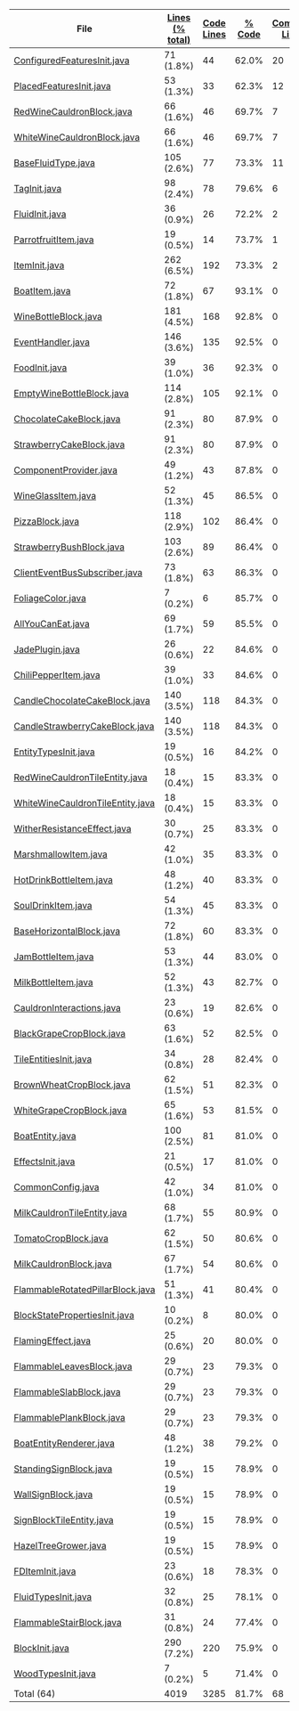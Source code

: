 
|File|[Lines (% total)](https://github.com/ItamarDenkberg/All-You-Can-Eat/tree/1.20.1/Statistics/LinesDescending.md/)|[Code Lines](https://github.com/ItamarDenkberg/All-You-Can-Eat/tree/1.20.1/Statistics/CodeDescending.md/)|[% Code](https://github.com/ItamarDenkberg/All-You-Can-Eat/tree/1.20.1/Statistics/ProportionCodeDescending.md/)|[Comment Lines](https://github.com/ItamarDenkberg/All-You-Can-Eat/tree/1.20.1/Statistics/CommentsDescending.md/)|[% Comment](https://github.com/ItamarDenkberg/All-You-Can-Eat/tree/1.20.1/Statistics/ProportionCommentsAscending.md/)|[Blank Lines](https://github.com/ItamarDenkberg/All-You-Can-Eat/tree/1.20.1/Statistics/BlanksDescending.md/)|[% Blank](https://github.com/ItamarDenkberg/All-You-Can-Eat/tree/1.20.1/Statistics/ProportionBlanksDescending.md/)|
| --- | --- | --- | --- | --- | --- | --- | --- |
|[ConfiguredFeaturesInit.java](https://github.com/ItamarDenkberg/All-You-Can-Eat/tree/1.20.1/./src/main/java/io/github/itamardenkberg/allyoucaneat/world/features/ConfiguredFeaturesInit.java)|71 (1.8%)|44|62.0%|20|28.2%|7|9.9%|
|[PlacedFeaturesInit.java](https://github.com/ItamarDenkberg/All-You-Can-Eat/tree/1.20.1/./src/main/java/io/github/itamardenkberg/allyoucaneat/world/features/PlacedFeaturesInit.java)|53 (1.3%)|33|62.3%|12|22.6%|8|15.1%|
|[RedWineCauldronBlock.java](https://github.com/ItamarDenkberg/All-You-Can-Eat/tree/1.20.1/./src/main/java/io/github/itamardenkberg/allyoucaneat/common/blocks/RedWineCauldronBlock.java)|66 (1.6%)|46|69.7%|7|10.6%|13|19.7%|
|[WhiteWineCauldronBlock.java](https://github.com/ItamarDenkberg/All-You-Can-Eat/tree/1.20.1/./src/main/java/io/github/itamardenkberg/allyoucaneat/common/blocks/WhiteWineCauldronBlock.java)|66 (1.6%)|46|69.7%|7|10.6%|13|19.7%|
|[BaseFluidType.java](https://github.com/ItamarDenkberg/All-You-Can-Eat/tree/1.20.1/./src/main/java/io/github/itamardenkberg/allyoucaneat/common/fluids/BaseFluidType.java)|105 (2.6%)|77|73.3%|11|10.5%|17|16.2%|
|[TagInit.java](https://github.com/ItamarDenkberg/All-You-Can-Eat/tree/1.20.1/./src/main/java/io/github/itamardenkberg/allyoucaneat/core/init/TagInit.java)|98 (2.4%)|78|79.6%|6|6.1%|14|14.3%|
|[FluidInit.java](https://github.com/ItamarDenkberg/All-You-Can-Eat/tree/1.20.1/./src/main/java/io/github/itamardenkberg/allyoucaneat/core/init/FluidInit.java)|36 (0.9%)|26|72.2%|2|5.6%|8|22.2%|
|[ParrotfruitItem.java](https://github.com/ItamarDenkberg/All-You-Can-Eat/tree/1.20.1/./src/main/java/io/github/itamardenkberg/allyoucaneat/common/items/ParrotfruitItem.java)|19 (0.5%)|14|73.7%|1|5.3%|4|21.1%|
|[ItemInit.java](https://github.com/ItamarDenkberg/All-You-Can-Eat/tree/1.20.1/./src/main/java/io/github/itamardenkberg/allyoucaneat/core/init/ItemInit.java)|262 (6.5%)|192|73.3%|2|0.8%|68|26.0%|
|[BoatItem.java](https://github.com/ItamarDenkberg/All-You-Can-Eat/tree/1.20.1/./src/main/java/io/github/itamardenkberg/allyoucaneat/common/items/BoatItem.java)|72 (1.8%)|67|93.1%|0|0.0%|5|6.9%|
|[WineBottleBlock.java](https://github.com/ItamarDenkberg/All-You-Can-Eat/tree/1.20.1/./src/main/java/io/github/itamardenkberg/allyoucaneat/common/blocks/WineBottleBlock.java)|181 (4.5%)|168|92.8%|0|0.0%|13|7.2%|
|[EventHandler.java](https://github.com/ItamarDenkberg/All-You-Can-Eat/tree/1.20.1/./src/main/java/io/github/itamardenkberg/allyoucaneat/common/events/EventHandler.java)|146 (3.6%)|135|92.5%|0|0.0%|11|7.5%|
|[FoodInit.java](https://github.com/ItamarDenkberg/All-You-Can-Eat/tree/1.20.1/./src/main/java/io/github/itamardenkberg/allyoucaneat/core/init/FoodInit.java)|39 (1.0%)|36|92.3%|0|0.0%|3|7.7%|
|[EmptyWineBottleBlock.java](https://github.com/ItamarDenkberg/All-You-Can-Eat/tree/1.20.1/./src/main/java/io/github/itamardenkberg/allyoucaneat/common/blocks/EmptyWineBottleBlock.java)|114 (2.8%)|105|92.1%|0|0.0%|9|7.9%|
|[ChocolateCakeBlock.java](https://github.com/ItamarDenkberg/All-You-Can-Eat/tree/1.20.1/./src/main/java/io/github/itamardenkberg/allyoucaneat/common/blocks/ChocolateCakeBlock.java)|91 (2.3%)|80|87.9%|0|0.0%|11|12.1%|
|[StrawberryCakeBlock.java](https://github.com/ItamarDenkberg/All-You-Can-Eat/tree/1.20.1/./src/main/java/io/github/itamardenkberg/allyoucaneat/common/blocks/StrawberryCakeBlock.java)|91 (2.3%)|80|87.9%|0|0.0%|11|12.1%|
|[ComponentProvider.java](https://github.com/ItamarDenkberg/All-You-Can-Eat/tree/1.20.1/./src/main/java/io/github/itamardenkberg/allyoucaneat/core/integrations/jade/ComponentProvider.java)|49 (1.2%)|43|87.8%|0|0.0%|6|12.2%|
|[WineGlassItem.java](https://github.com/ItamarDenkberg/All-You-Can-Eat/tree/1.20.1/./src/main/java/io/github/itamardenkberg/allyoucaneat/common/items/WineGlassItem.java)|52 (1.3%)|45|86.5%|0|0.0%|7|13.5%|
|[PizzaBlock.java](https://github.com/ItamarDenkberg/All-You-Can-Eat/tree/1.20.1/./src/main/java/io/github/itamardenkberg/allyoucaneat/common/blocks/PizzaBlock.java)|118 (2.9%)|102|86.4%|0|0.0%|16|13.6%|
|[StrawberryBushBlock.java](https://github.com/ItamarDenkberg/All-You-Can-Eat/tree/1.20.1/./src/main/java/io/github/itamardenkberg/allyoucaneat/common/blocks/StrawberryBushBlock.java)|103 (2.6%)|89|86.4%|0|0.0%|14|13.6%|
|[ClientEventBusSubscriber.java](https://github.com/ItamarDenkberg/All-You-Can-Eat/tree/1.20.1/./src/main/java/io/github/itamardenkberg/allyoucaneat/core/util/ClientEventBusSubscriber.java)|73 (1.8%)|63|86.3%|0|0.0%|10|13.7%|
|[FoliageColor.java](https://github.com/ItamarDenkberg/All-You-Can-Eat/tree/1.20.1/./src/main/java/io/github/itamardenkberg/allyoucaneat/world/FoliageColor.java)|7 (0.2%)|6|85.7%|0|0.0%|1|14.3%|
|[AllYouCanEat.java](https://github.com/ItamarDenkberg/All-You-Can-Eat/tree/1.20.1/./src/main/java/io/github/itamardenkberg/allyoucaneat/AllYouCanEat.java)|69 (1.7%)|59|85.5%|0|0.0%|10|14.5%|
|[JadePlugin.java](https://github.com/ItamarDenkberg/All-You-Can-Eat/tree/1.20.1/./src/main/java/io/github/itamardenkberg/allyoucaneat/core/integrations/jade/JadePlugin.java)|26 (0.6%)|22|84.6%|0|0.0%|4|15.4%|
|[ChiliPepperItem.java](https://github.com/ItamarDenkberg/All-You-Can-Eat/tree/1.20.1/./src/main/java/io/github/itamardenkberg/allyoucaneat/common/items/ChiliPepperItem.java)|39 (1.0%)|33|84.6%|0|0.0%|6|15.4%|
|[CandleChocolateCakeBlock.java](https://github.com/ItamarDenkberg/All-You-Can-Eat/tree/1.20.1/./src/main/java/io/github/itamardenkberg/allyoucaneat/common/blocks/CandleChocolateCakeBlock.java)|140 (3.5%)|118|84.3%|0|0.0%|22|15.7%|
|[CandleStrawberryCakeBlock.java](https://github.com/ItamarDenkberg/All-You-Can-Eat/tree/1.20.1/./src/main/java/io/github/itamardenkberg/allyoucaneat/common/blocks/CandleStrawberryCakeBlock.java)|140 (3.5%)|118|84.3%|0|0.0%|22|15.7%|
|[EntityTypesInit.java](https://github.com/ItamarDenkberg/All-You-Can-Eat/tree/1.20.1/./src/main/java/io/github/itamardenkberg/allyoucaneat/core/init/EntityTypesInit.java)|19 (0.5%)|16|84.2%|0|0.0%|3|15.8%|
|[RedWineCauldronTileEntity.java](https://github.com/ItamarDenkberg/All-You-Can-Eat/tree/1.20.1/./src/main/java/io/github/itamardenkberg/allyoucaneat/common/tileentities/RedWineCauldronTileEntity.java)|18 (0.4%)|15|83.3%|0|0.0%|3|16.7%|
|[WhiteWineCauldronTileEntity.java](https://github.com/ItamarDenkberg/All-You-Can-Eat/tree/1.20.1/./src/main/java/io/github/itamardenkberg/allyoucaneat/common/tileentities/WhiteWineCauldronTileEntity.java)|18 (0.4%)|15|83.3%|0|0.0%|3|16.7%|
|[WitherResistanceEffect.java](https://github.com/ItamarDenkberg/All-You-Can-Eat/tree/1.20.1/./src/main/java/io/github/itamardenkberg/allyoucaneat/common/effects/WitherResistanceEffect.java)|30 (0.7%)|25|83.3%|0|0.0%|5|16.7%|
|[MarshmallowItem.java](https://github.com/ItamarDenkberg/All-You-Can-Eat/tree/1.20.1/./src/main/java/io/github/itamardenkberg/allyoucaneat/common/items/MarshmallowItem.java)|42 (1.0%)|35|83.3%|0|0.0%|7|16.7%|
|[HotDrinkBottleItem.java](https://github.com/ItamarDenkberg/All-You-Can-Eat/tree/1.20.1/./src/main/java/io/github/itamardenkberg/allyoucaneat/common/items/HotDrinkBottleItem.java)|48 (1.2%)|40|83.3%|0|0.0%|8|16.7%|
|[SoulDrinkItem.java](https://github.com/ItamarDenkberg/All-You-Can-Eat/tree/1.20.1/./src/main/java/io/github/itamardenkberg/allyoucaneat/common/items/SoulDrinkItem.java)|54 (1.3%)|45|83.3%|0|0.0%|9|16.7%|
|[BaseHorizontalBlock.java](https://github.com/ItamarDenkberg/All-You-Can-Eat/tree/1.20.1/./src/main/java/io/github/itamardenkberg/allyoucaneat/common/blocks/BaseHorizontalBlock.java)|72 (1.8%)|60|83.3%|0|0.0%|12|16.7%|
|[JamBottleItem.java](https://github.com/ItamarDenkberg/All-You-Can-Eat/tree/1.20.1/./src/main/java/io/github/itamardenkberg/allyoucaneat/common/items/JamBottleItem.java)|53 (1.3%)|44|83.0%|0|0.0%|9|17.0%|
|[MilkBottleItem.java](https://github.com/ItamarDenkberg/All-You-Can-Eat/tree/1.20.1/./src/main/java/io/github/itamardenkberg/allyoucaneat/common/items/MilkBottleItem.java)|52 (1.3%)|43|82.7%|0|0.0%|9|17.3%|
|[CauldronInteractions.java](https://github.com/ItamarDenkberg/All-You-Can-Eat/tree/1.20.1/./src/main/java/io/github/itamardenkberg/allyoucaneat/core/util/CauldronInteractions.java)|23 (0.6%)|19|82.6%|0|0.0%|4|17.4%|
|[BlackGrapeCropBlock.java](https://github.com/ItamarDenkberg/All-You-Can-Eat/tree/1.20.1/./src/main/java/io/github/itamardenkberg/allyoucaneat/common/blocks/BlackGrapeCropBlock.java)|63 (1.6%)|52|82.5%|0|0.0%|11|17.5%|
|[TileEntitiesInit.java](https://github.com/ItamarDenkberg/All-You-Can-Eat/tree/1.20.1/./src/main/java/io/github/itamardenkberg/allyoucaneat/core/init/TileEntitiesInit.java)|34 (0.8%)|28|82.4%|0|0.0%|6|17.6%|
|[BrownWheatCropBlock.java](https://github.com/ItamarDenkberg/All-You-Can-Eat/tree/1.20.1/./src/main/java/io/github/itamardenkberg/allyoucaneat/common/blocks/BrownWheatCropBlock.java)|62 (1.5%)|51|82.3%|0|0.0%|11|17.7%|
|[WhiteGrapeCropBlock.java](https://github.com/ItamarDenkberg/All-You-Can-Eat/tree/1.20.1/./src/main/java/io/github/itamardenkberg/allyoucaneat/common/blocks/WhiteGrapeCropBlock.java)|65 (1.6%)|53|81.5%|0|0.0%|12|18.5%|
|[BoatEntity.java](https://github.com/ItamarDenkberg/All-You-Can-Eat/tree/1.20.1/./src/main/java/io/github/itamardenkberg/allyoucaneat/common/entities/vehicle/BoatEntity.java)|100 (2.5%)|81|81.0%|0|0.0%|19|19.0%|
|[EffectsInit.java](https://github.com/ItamarDenkberg/All-You-Can-Eat/tree/1.20.1/./src/main/java/io/github/itamardenkberg/allyoucaneat/core/init/EffectsInit.java)|21 (0.5%)|17|81.0%|0|0.0%|4|19.0%|
|[CommonConfig.java](https://github.com/ItamarDenkberg/All-You-Can-Eat/tree/1.20.1/./src/main/java/io/github/itamardenkberg/allyoucaneat/core/config/CommonConfig.java)|42 (1.0%)|34|81.0%|0|0.0%|8|19.0%|
|[MilkCauldronTileEntity.java](https://github.com/ItamarDenkberg/All-You-Can-Eat/tree/1.20.1/./src/main/java/io/github/itamardenkberg/allyoucaneat/common/tileentities/MilkCauldronTileEntity.java)|68 (1.7%)|55|80.9%|0|0.0%|13|19.1%|
|[TomatoCropBlock.java](https://github.com/ItamarDenkberg/All-You-Can-Eat/tree/1.20.1/./src/main/java/io/github/itamardenkberg/allyoucaneat/common/blocks/TomatoCropBlock.java)|62 (1.5%)|50|80.6%|0|0.0%|12|19.4%|
|[MilkCauldronBlock.java](https://github.com/ItamarDenkberg/All-You-Can-Eat/tree/1.20.1/./src/main/java/io/github/itamardenkberg/allyoucaneat/common/blocks/MilkCauldronBlock.java)|67 (1.7%)|54|80.6%|0|0.0%|13|19.4%|
|[FlammableRotatedPillarBlock.java](https://github.com/ItamarDenkberg/All-You-Can-Eat/tree/1.20.1/./src/main/java/io/github/itamardenkberg/allyoucaneat/common/blocks/FlammableRotatedPillarBlock.java)|51 (1.3%)|41|80.4%|0|0.0%|10|19.6%|
|[BlockStatePropertiesInit.java](https://github.com/ItamarDenkberg/All-You-Can-Eat/tree/1.20.1/./src/main/java/io/github/itamardenkberg/allyoucaneat/core/init/BlockStatePropertiesInit.java)|10 (0.2%)|8|80.0%|0|0.0%|2|20.0%|
|[FlamingEffect.java](https://github.com/ItamarDenkberg/All-You-Can-Eat/tree/1.20.1/./src/main/java/io/github/itamardenkberg/allyoucaneat/common/effects/FlamingEffect.java)|25 (0.6%)|20|80.0%|0|0.0%|5|20.0%|
|[FlammableLeavesBlock.java](https://github.com/ItamarDenkberg/All-You-Can-Eat/tree/1.20.1/./src/main/java/io/github/itamardenkberg/allyoucaneat/common/blocks/FlammableLeavesBlock.java)|29 (0.7%)|23|79.3%|0|0.0%|6|20.7%|
|[FlammableSlabBlock.java](https://github.com/ItamarDenkberg/All-You-Can-Eat/tree/1.20.1/./src/main/java/io/github/itamardenkberg/allyoucaneat/common/blocks/FlammableSlabBlock.java)|29 (0.7%)|23|79.3%|0|0.0%|6|20.7%|
|[FlammablePlankBlock.java](https://github.com/ItamarDenkberg/All-You-Can-Eat/tree/1.20.1/./src/main/java/io/github/itamardenkberg/allyoucaneat/common/blocks/FlammablePlankBlock.java)|29 (0.7%)|23|79.3%|0|0.0%|6|20.7%|
|[BoatEntityRenderer.java](https://github.com/ItamarDenkberg/All-You-Can-Eat/tree/1.20.1/./src/main/java/io/github/itamardenkberg/allyoucaneat/client/render/entity/BoatEntityRenderer.java)|48 (1.2%)|38|79.2%|0|0.0%|10|20.8%|
|[StandingSignBlock.java](https://github.com/ItamarDenkberg/All-You-Can-Eat/tree/1.20.1/./src/main/java/io/github/itamardenkberg/allyoucaneat/common/blocks/StandingSignBlock.java)|19 (0.5%)|15|78.9%|0|0.0%|4|21.1%|
|[WallSignBlock.java](https://github.com/ItamarDenkberg/All-You-Can-Eat/tree/1.20.1/./src/main/java/io/github/itamardenkberg/allyoucaneat/common/blocks/WallSignBlock.java)|19 (0.5%)|15|78.9%|0|0.0%|4|21.1%|
|[SignBlockTileEntity.java](https://github.com/ItamarDenkberg/All-You-Can-Eat/tree/1.20.1/./src/main/java/io/github/itamardenkberg/allyoucaneat/common/tileentities/SignBlockTileEntity.java)|19 (0.5%)|15|78.9%|0|0.0%|4|21.1%|
|[HazelTreeGrower.java](https://github.com/ItamarDenkberg/All-You-Can-Eat/tree/1.20.1/./src/main/java/io/github/itamardenkberg/allyoucaneat/world/features/tree/HazelTreeGrower.java)|19 (0.5%)|15|78.9%|0|0.0%|4|21.1%|
|[FDItemInit.java](https://github.com/ItamarDenkberg/All-You-Can-Eat/tree/1.20.1/./src/main/java/io/github/itamardenkberg/allyoucaneat/core/integrations/farmersdelight/init/FDItemInit.java)|23 (0.6%)|18|78.3%|0|0.0%|5|21.7%|
|[FluidTypesInit.java](https://github.com/ItamarDenkberg/All-You-Can-Eat/tree/1.20.1/./src/main/java/io/github/itamardenkberg/allyoucaneat/core/init/FluidTypesInit.java)|32 (0.8%)|25|78.1%|0|0.0%|7|21.9%|
|[FlammableStairBlock.java](https://github.com/ItamarDenkberg/All-You-Can-Eat/tree/1.20.1/./src/main/java/io/github/itamardenkberg/allyoucaneat/common/blocks/FlammableStairBlock.java)|31 (0.8%)|24|77.4%|0|0.0%|7|22.6%|
|[BlockInit.java](https://github.com/ItamarDenkberg/All-You-Can-Eat/tree/1.20.1/./src/main/java/io/github/itamardenkberg/allyoucaneat/core/init/BlockInit.java)|290 (7.2%)|220|75.9%|0|0.0%|70|24.1%|
|[WoodTypesInit.java](https://github.com/ItamarDenkberg/All-You-Can-Eat/tree/1.20.1/./src/main/java/io/github/itamardenkberg/allyoucaneat/core/init/WoodTypesInit.java)|7 (0.2%)|5|71.4%|0|0.0%|2|28.6%|
|Total (64)|4019|3285|81.7%|68| 1.7%|666|16.6%|
